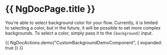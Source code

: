 # {{ NgDocPage.title }}

You're able to select background color for your flow. Currently, it is limited to selecting a color, but in the future, it will be possible to set more complex backgrounds. To select a color, simply pass it to the `[background]` input.

{{ NgDocActions.demo("CustomBackgroundDemoComponent", { expanded: true }) }}
